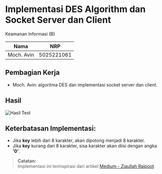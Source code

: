 # Implementasi DES Algorithm dan Socket Server dan Client
Keamanan Informasi (B)

| Nama        | NRP         |
|-------------|-------------|
| Moch. Avin  | 5025221061  |


## Pembagian Kerja
- Moch. Avin: algoritma DES dan implementasi socket server dan client.


## Hasil
![Hasil Test](https://github.com/user-attachments/assets/fe26a919-4ce2-4cdb-bdea-82af92c7204b)


## Keterbatasan Implementasi:
- Jika **key** lebih dari 8 karakter, akan dipotong menjadi 8 karakter.
- Jika **key** kurang dari 8 karakter, sisa karakter akan diisi dengan angka **'0'**.

> **Catatan:**  
> Implementasi ini terinspirasi dari artikel [Medium - Ziaullah Rajpoot](https://medium.com/@ziaullahrajpoot/data-encryption-standard-des-dc8610aafdb3).
